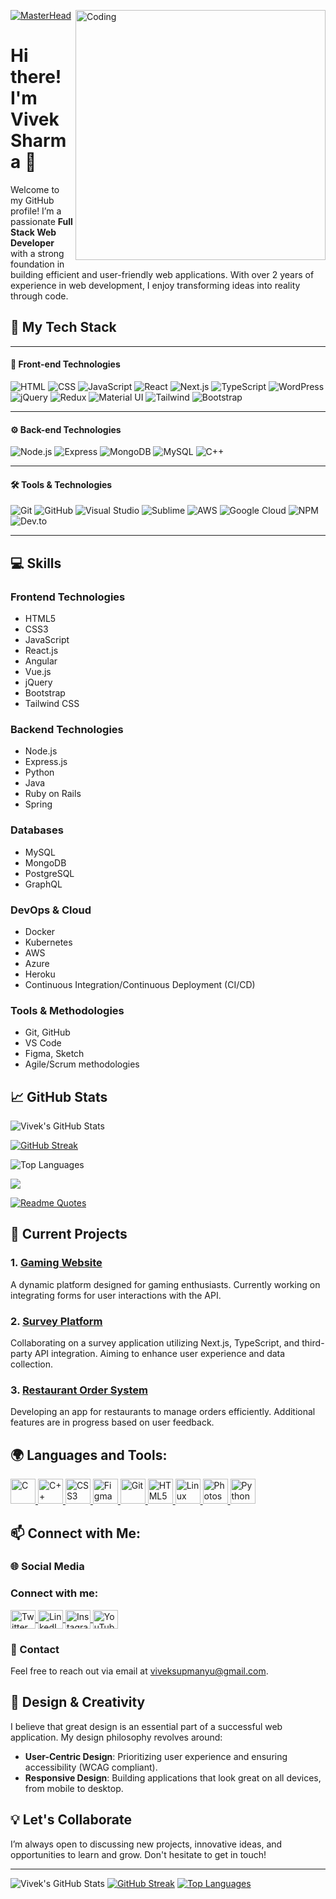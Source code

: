 [![MasterHead](https://cdn.imgchest.com/files/b49zczv9wpy.webp)](https://github.com/Slv-webTech)
<img align="right" alt="Coding" width="400" src="https://cdn.imgchest.com/files/b49zczv9wpy.webp">

# Hi there! I'm Vivek Sharma 👋

Welcome to my GitHub profile! I’m a passionate **Full Stack Web Developer** with a strong foundation in building efficient and user-friendly web applications. With over 2 years of experience in web development, I enjoy transforming ideas into reality through code.

## 🚀 My Tech Stack

---

#### 🎨 Front-end Technologies
![HTML](https://skillicons.dev/icons?i=html) ![CSS](https://skillicons.dev/icons?i=css) ![JavaScript](https://skillicons.dev/icons?i=js) ![React](https://skillicons.dev/icons?i=react) ![Next.js](https://skillicons.dev/icons?i=nextjs) ![TypeScript](https://skillicons.dev/icons?i=typescript) ![WordPress](https://skillicons.dev/icons?i=wordpress) ![jQuery](https://skillicons.dev/icons?i=jquery) ![Redux](https://skillicons.dev/icons?i=redux) ![Material UI](https://skillicons.dev/icons?i=materialui) ![Tailwind](https://skillicons.dev/icons?i=tailwind) ![Bootstrap](https://skillicons.dev/icons?i=bootstrap)

---

#### ⚙️ Back-end Technologies
![Node.js](https://skillicons.dev/icons?i=nodejs) ![Express](https://skillicons.dev/icons?i=express) ![MongoDB](https://skillicons.dev/icons?i=mongodb) ![MySQL](https://skillicons.dev/icons?i=mysql) ![C++](https://skillicons.dev/icons?i=cpp)

---

#### 🛠️ Tools & Technologies
![Git](https://skillicons.dev/icons?i=git) ![GitHub](https://skillicons.dev/icons?i=github) ![Visual Studio](https://skillicons.dev/icons?i=visualstudio) ![Sublime](https://skillicons.dev/icons?i=sublime) ![AWS](https://skillicons.dev/icons?i=aws) ![Google Cloud](https://skillicons.dev/icons?i=googlecloud) ![NPM](https://skillicons.dev/icons?i=npm) ![Dev.to](https://skillicons.dev/icons?i=devto)

---

## 💻 Skills

### Frontend Technologies
- HTML5
- CSS3
- JavaScript
- React.js
- Angular
- Vue.js
- jQuery
- Bootstrap
- Tailwind CSS

### Backend Technologies
- Node.js
- Express.js
- Python
- Java
- Ruby on Rails
- Spring

### Databases
- MySQL
- MongoDB
- PostgreSQL
- GraphQL

### DevOps & Cloud
- Docker
- Kubernetes
- AWS
- Azure
- Heroku
- Continuous Integration/Continuous Deployment (CI/CD)

### Tools & Methodologies
- Git, GitHub
- VS Code
- Figma, Sketch
- Agile/Scrum methodologies

## 📈 GitHub Stats

![Vivek's GitHub Stats](https://github-readme-stats.vercel.app/api?username=Slv-webTech&show_icons=true&theme=radical)

[![GitHub Streak](https://github-readme-streak-stats.herokuapp.com/?user=Slv-webTech)](https://git.io/streak-stats)

![Top Languages](https://github-readme-stats.vercel.app/api/top-langs/?username=Slv-webTech&theme=blue-green)

![](https://komarev.com/ghpvc/?username=Slv-webTech&abbreviated=true)

[![Readme Quotes](https://quotes-github-readme.vercel.app/api?type=horizontal&theme=dark)](https://github.com/piyushsuthar/github-readme-quotes)

## 🌱 Current Projects

### 1. **[Gaming Website](https://gaminghelperonline.com)**
A dynamic platform designed for gaming enthusiasts. Currently working on integrating forms for user interactions with the API.

### 2. **[Survey Platform](https://github.com/Slv-webTech/survey-platform)**
Collaborating on a survey application utilizing Next.js, TypeScript, and third-party API integration. Aiming to enhance user experience and data collection.

### 3. **[Restaurant Order System](https://github.com/Slv-webTech/restaurant-order-system)**
Developing an app for restaurants to manage orders efficiently. Additional features are in progress based on user feedback.

## 🌍 Languages and Tools:

<p align="left">
  <a href="https://www.cprogramming.com/" target="_blank">
    <img src="https://devicons.github.io/devicon/devicon.git/icons/c/c-original.svg" alt="C" width="40" height="40"/>
  </a>
  <a href="https://www.w3schools.com/cpp/" target="_blank">
    <img src="https://devicons.github.io/devicon/devicon.git/icons/cplusplus/cplusplus-original.svg" alt="C++" width="40" height="40"/>
  </a>
  <a href="https://www.w3schools.com/css/" target="_blank">
    <img src="https://devicons.github.io/devicon/devicon.git/icons/css3/css3-original-wordmark.svg" alt="CSS3" width="40" height="40"/>
  </a>
  <a href="https://www.figma.com/" target="_blank">
    <img src="https://www.vectorlogo.zone/logos/figma/figma-icon.svg" alt="Figma" width="40" height="40"/>
  </a>
  <a href="https://git-scm.com/" target="_blank">
    <img src="https://www.vectorlogo.zone/logos/git-scm/git-scm-icon.svg" alt="Git" width="40" height="40"/>
  </a>
  <a href="https://www.w3.org/html/" target="_blank">
    <img src="https://devicons.github.io/devicon/devicon.git/icons/html5/html5-original-wordmark.svg" alt="HTML5" width="40" height="40"/>
  </a>
  <a href="https://www.linux.org/" target="_blank">
    <img src="https://devicons.github.io/devicon/devicon.git/icons/linux/linux-original.svg" alt="Linux" width="40" height="40"/>
  </a>
  <a href="https://www.photoshop.com/en" target="_blank">
    <img src="https://devicons.github.io/devicon/devicon.git/icons/photoshop/photoshop-plain.svg" alt="Photoshop" width="40" height="40"/>
  </a>
  <a href="https://www.python.org" target="_blank">
    <img src="https://devicons.github.io/devicon/devicon.git/icons/python/python-original.svg" alt="Python" width="40" height="40"/>
  </a>
</p>

## 📫 Connect with Me:

### 🌐 Social Media
<h3 align="left">Connect with me:</h3>
<p align="left">
  <a href="https://twitter.com/your_twitter_link" target="blank">
    <img align="center" src="https://cdn.jsdelivr.net/npm/simple-icons@3.0.1/icons/twitter.svg" alt="Twitter" height="30" width="40" />
  </a>
  <a href="https://www.linkedin.com/in/viveksharma5u/" target="blank">
    <img align="center" src="https://cdn.jsdelivr.net/npm/simple-icons@3.0.1/icons/linkedin.svg" alt="LinkedIn" height="30" width="40" />
  </a>
  <a href="https://www.instagram.com/your_instagram_link" target="blank">
    <img align="center" src="https://cdn.jsdelivr.net/npm/simple-icons@3.0.1/icons/instagram.svg" alt="Instagram" height="30" width="40" />
  </a>
  <a href="https://www.youtube.com/your_youtube_link" target="blank">
    <img align="center" src="https://cdn.jsdelivr.net/npm/simple-icons@3.0.1/icons/youtube.svg" alt="YouTube" height="30" width="40" />
  </a>
</p>

### 📧 Contact
Feel free to reach out via email at [viveksupmanyu@gmail.com](mailto:viveksupmanyu@gmail.com).

## 🎨 Design & Creativity

I believe that great design is an essential part of a successful web application. My design philosophy revolves around:
- **User-Centric Design**: Prioritizing user experience and ensuring accessibility (WCAG compliant).
- **Responsive Design**: Building applications that look great on all devices, from mobile to desktop.

## 💡 Let's Collaborate

I’m always open to discussing new projects, innovative ideas, and opportunities to learn and grow. Don't hesitate to get in touch!

---

![Vivek's GitHub Stats](https://github-readme-stats.vercel.app/api?username=Slv-webTech&show_icons=true&theme=radical)
[![GitHub Streak](https://github-readme-streak-stats.herokuapp.com/?user=Slv-webTech)](https://git.io/streak-stats)
[![Top Languages](https://github-readme-stats.vercel.app/api/top-langs/?username=Slv-webTech&theme=blue-green)](https://github.com/Snv-webTech/github-readme-stats)

